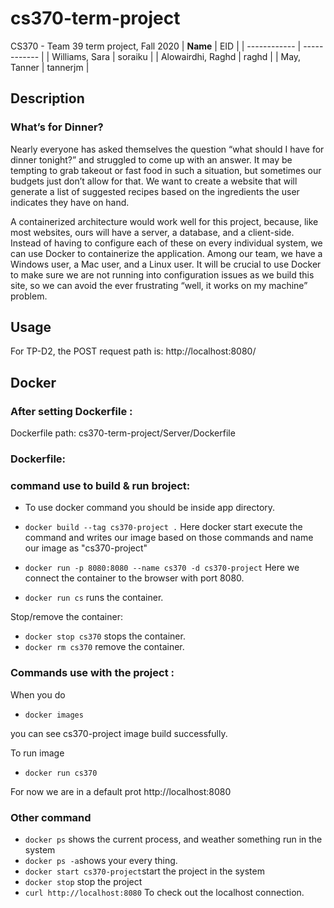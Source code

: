 # cs370-term-project
CS370 - Team 39 term project, Fall 2020
| **Name** | EID |
| ------------ |  ------------  |
| Williams, Sara | soraiku |
| Alowairdhi, Raghd | raghd |
| May, Tanner | tannerjm |

## Description
### What’s for Dinner? 
Nearly everyone has asked themselves the question “what should I have for dinner tonight?” and struggled to come up with an answer. It may be tempting to grab takeout or fast food in such a situation, but sometimes our budgets just don’t allow for that. We want to create a website that will generate a list of suggested recipes based on the ingredients the user indicates they have on hand. 

A containerized architecture would work well for this project, because, like most websites, ours will have a server, a database, and a client-side. Instead of having to configure each of these on every individual system, we can use Docker to containerize the application. Among our team, we have a Windows user, a Mac user, and a Linux user. It will be crucial to use Docker to make sure we are not running into configuration issues as we build this site, so we can avoid the ever frustrating “well, it works on my machine” problem. 

## Usage
For TP-D2, the POST request path is: http://localhost:8080/

## Docker
### After setting Dockerfile : 
Dockerfile path:
cs370-term-project/Server/Dockerfile

### Dockerfile:
### command use to build & run broject:
* To use docker command you should be inside app directory. 

* `docker build --tag cs370-project .` Here docker start execute the command and writes our image based on those commands and name our image as "cs370-project"
* `docker run -p 8080:8080 --name cs370 -d cs370-project` Here we connect the container to the browser with port 8080.
* `docker run cs` runs the container.

Stop/remove the container:
* `docker stop cs370` stops the container.
* `docker rm cs370` remove the container.

### Commands use with the project : 

 When you do 

* `docker images` 

you can see cs370-project image build successfully.

To run image 

* `docker run cs370`

For now we are in a default prot http://localhost:8080
 

### Other command 
- `docker ps` shows the current process, and weather something run in the system 
- `docker ps -a`shows your every thing.
- `docker start cs370-project`start the project in the system 
- `docker stop` stop the project
- `curl http://localhost:8080` To check out the localhost connection.



